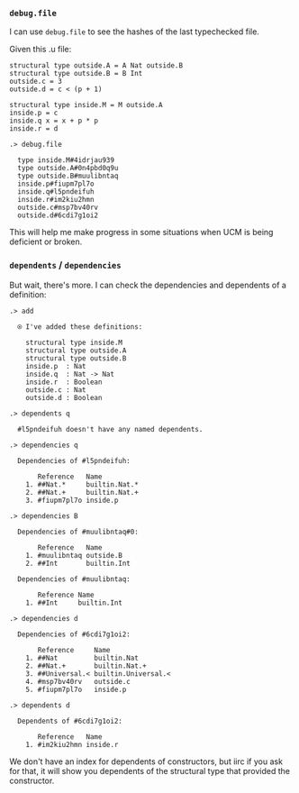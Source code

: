 ### `debug.file`
I can use `debug.file` to see the hashes of the last typechecked file.

Given this .u file:
```unison
structural type outside.A = A Nat outside.B
structural type outside.B = B Int
outside.c = 3
outside.d = c < (p + 1)

structural type inside.M = M outside.A
inside.p = c
inside.q x = x + p * p
inside.r = d
```

```ucm
.> debug.file

  type inside.M#4idrjau939
  type outside.A#0n4pbd0q9u
  type outside.B#muulibntaq
  inside.p#fiupm7pl7o
  inside.q#l5pndeifuh
  inside.r#im2kiu2hmn
  outside.c#msp7bv40rv
  outside.d#6cdi7g1oi2

```
This will help me make progress in some situations when UCM is being deficient or broken.

### `dependents` / `dependencies`
But wait, there's more.  I can check the dependencies and dependents of a definition:
```ucm
.> add

  ⍟ I've added these definitions:
  
    structural type inside.M
    structural type outside.A
    structural type outside.B
    inside.p  : Nat
    inside.q  : Nat -> Nat
    inside.r  : Boolean
    outside.c : Nat
    outside.d : Boolean

.> dependents q

  #l5pndeifuh doesn't have any named dependents.

.> dependencies q

  Dependencies of #l5pndeifuh:
  
       Reference   Name
    1. ##Nat.*     builtin.Nat.*
    2. ##Nat.+     builtin.Nat.+
    3. #fiupm7pl7o inside.p

.> dependencies B

  Dependencies of #muulibntaq#0:
  
       Reference   Name
    1. #muulibntaq outside.B
    2. ##Int       builtin.Int

  Dependencies of #muulibntaq:
  
       Reference Name
    1. ##Int     builtin.Int

.> dependencies d

  Dependencies of #6cdi7g1oi2:
  
       Reference     Name
    1. ##Nat         builtin.Nat
    2. ##Nat.+       builtin.Nat.+
    3. ##Universal.< builtin.Universal.<
    4. #msp7bv40rv   outside.c
    5. #fiupm7pl7o   inside.p

.> dependents d

  Dependents of #6cdi7g1oi2:
  
       Reference   Name
    1. #im2kiu2hmn inside.r

```
We don't have an index for dependents of constructors, but iirc if you ask for that, it will show you dependents of the structural type that provided the constructor.
